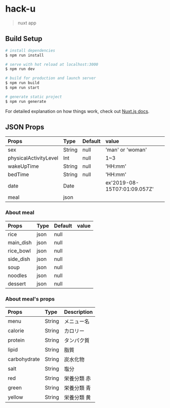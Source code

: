 # hack-u

> nuxt app

## Build Setup

``` bash
# install dependencies
$ npm run install

# serve with hot reload at localhost:3000
$ npm run dev

# build for production and launch server
$ npm run build
$ npm run start

# generate static project
$ npm run generate
```

For detailed explanation on how things work, check out [Nuxt.js docs](https://nuxtjs.org).

## JSON Props 
|Props|Type|Default|value|
|:---|:---|:---|:---|
|sex|String|null|'man' or 'woman'|
|physicalActivityLevel|Int|null|1~3|
|wakeUpTime|String|null|'HH:mm'|
|bedTime|String|null|'HH:mm'|
|date|Date||ex'2019-08-15T07:01:09.057Z'|
|meal|json||||

### About meal
|Props|Type|Default|value|
|:---|:---|:---|:---|
|rice|json|null||
|main_dish|json|null||
|rice_bowl|json|null||
|side_dish|json|null||
|soup|json|null||
|noodles|json|null||
|dessert|json|null||


### About meal's props
|Props|Type|Description|
|:---|:---|:---|
|menu|String|メニュー名|
|calorie|String|カロリー|
|protein|String|タンパク質|
|lipid|String|脂質|
|carbohydrate|String|炭水化物|
|salt|String|塩分|
|red|String|栄養分類 赤|
|green|String|栄養分類 青|
|yellow|String|栄養分類 黄|

